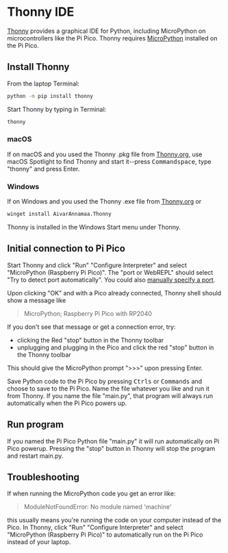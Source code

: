 # Thonny IDE

[Thonny](https://projects.raspberrypi.org/en/projects/getting-started-with-the-pico/2)
provides a graphical IDE for Python, including MicroPython on microcontrollers like the Pi Pico.
Thonny requires
[MicroPython](./micropython.md)
installed on the Pi Pico.

## Install Thonny

From the laptop Terminal:

```sh
python -m pip install thonny
```

Start Thonny by typing in Terminal:

```sh
thonny
```

### macOS

If on macOS and you used the Thonny .pkg file from
[Thonny.org](https://thonny.org/),
use macOS Spotlight to find Thonny and start it--press <kbd>Command</kbd><kbd>space</kbd>, type "thonny" and press Enter.

### Windows

If on Windows and you used the Thonny .exe file from
[Thonny.org](https://thonny.org/)
or

```sh
winget install AivarAnnamaa.Thonny
```

Thonny is installed in the Windows Start menu under Thonny.

## Initial connection to Pi Pico

Start Thonny and click "Run" "Configure Interpreter" and select "MicroPython (Raspberry Pi Pico)".
The "port or WebREPL" should select "Try to detect port automatically".
You could also
[manually specify a port](./console.md).

Upon clicking "OK" and with a Pico already connected, Thonny shell should show a message like

> MicroPython; Raspberry Pi Pico with RP2040

If you don't see that message or get a connection error, try:

* clicking the Red "stop" button in the Thonny toolbar
* unplugging and plugging in the Pico and click the red "stop" button in the Thonny toolbar

This should give the MicroPython prompt ">>>" upon pressing Enter.

Save Python code to the Pi Pico by pressing <kbd>Ctrl</kbd><kbd>s</kbd> or <kbd>Command</kbd><kbd>s</kbd> and choose to save to the Pi Pico.
Name the file whatever you like and run it from Thonny.
If you name the file "main.py", that program will always run automatically when the Pi Pico powers up.

## Run program

If you named the Pi Pico Python file "main.py" it will run automatically on Pi Pico powerup.
Pressing the "stop" button in Thonny will stop the program and restart main.py.

## Troubleshooting

If when running the MicroPython code you get an error like:

> ModuleNotFoundError: No module named 'machine'

this usually means you're running the code on your computer instead of the Pico.
In Thonny, click "Run" "Configure Interpreter" and select "MicroPython (Raspberry Pi Pico)" to automatically run on the Pi Pico instead of your laptop.
